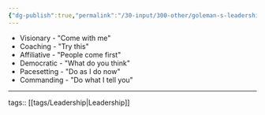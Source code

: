 ```yaml
---
{"dg-publish":true,"permalink":"/30-input/300-other/goleman-s-leadership-styles/"}
---
```


  - Visionary - "Come with me"
  - Coaching - "Try this"
  - Affiliative - "People come first"
  - Democratic - "What do you think"
  - Pacesetting - "Do as I do now"
  - Commanding - "Do what I tell you"

---
tags:: [[tags/Leadership\|Leadership]]